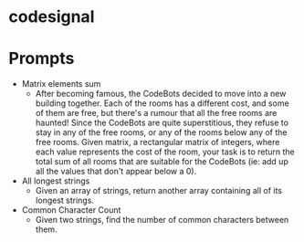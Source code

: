 # codesignal

# Prompts

  * Matrix elements sum
      * After becoming famous, the CodeBots decided to move into a new building together. Each of the rooms has a different cost, and some of them are free, but there's a rumour that all the free rooms are haunted! Since the CodeBots are quite superstitious, they refuse to stay in any of the free rooms, or any of the rooms below any of the free rooms.  Given matrix, a rectangular matrix of integers, where each value represents the cost of the room, your task is to return the total sum of all rooms that are suitable for the CodeBots (ie: add up all the values that don't appear below a 0).
  * All longest strings
      * Given an array of strings, return another array containing all of its longest strings.
  * Common Character Count
      * Given two strings, find the number of common characters between them.
